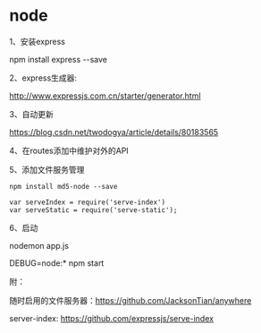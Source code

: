 # node

1、安装express

npm install express --save

2、express生成器:

http://www.expressjs.com.cn/starter/generator.html

3、自动更新

https://blog.csdn.net/twodogya/article/details/80183565

4、在routes添加中维护对外的API



5、添加文件服务管理

```
npm install md5-node --save 

var serveIndex = require('serve-index')
var serveStatic = require('serve-static');
```

6、启动

nodemon app.js

DEBUG=node:* npm start


附：

随时启用的文件服务器：https://github.com/JacksonTian/anywhere

server-index: https://github.com/expressjs/serve-index
